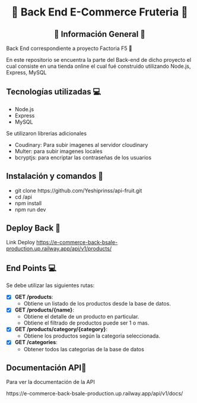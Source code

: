  <h1 align="center">🚀 Back End E-Commerce Fruteria 🚀</h1>

<h2 align="center">📃 Información General 📃</h2>

<p>Back End correspondiente a proyecto Factoria F5 🚀</p>
<p>En este repositorio se encuentra la parte del Back-end de dicho proyecto el cual consiste en una tienda online el cual fué construido utilizando Node.js, Express, MySQL</p>
<h2> Tecnologías utilizadas 💻 </h2>
<ul>
  <li>Node.js</li>
  <li>Express</li>
  <li>MySQL</li>
</ul>
<p>Se utilizaron librerias adicionales</p>
<ul>
  <li>Coudinary: Para subir imagenes al servidor cloudinary</li>
  <li>Multer: para subir imagenes locales</li>
  <li>bcryptjs: para encriptar las contraseñas de los usuarios</li>
</ul>

<h2> Instalación y comandos 🔧</h2>
<ul>
  <li> git clone https://github.com/Yeshiprinss/api-fruit.git </li>
  <li> cd /api </li>
  <li> npm install </li>
  <li> npm run dev </li>
</ul>

<h2> Deploy Back 🚀 </h2>

Link Deploy https://e-commerce-back-bsale-production.up.railway.app/api/v1/products/

<h2> End Points 💻</h2>

Se debe utilizar las siguientes rutas:

- [x] __GET /products__:
  - Obtiene un listado de los productos desde la base de datos.
- [x] __GET /products/{name}__:
  - Obtiene el detalle de un producto en particular.
  - Obtiene el filtrado de productos puede ser 1 o mas.
- [x] __GET /products/category/{category}__:
  - Obtiene los productos según la categoria seleccionada.
- [x] __GET /categories__:
  - Obtener todos las categorias de la base de datos

<h2> Documentación API📃</h2>

<p>Para ver la documentación de la API</p>

<p>https://e-commerce-back-bsale-production.up.railway.app/api/v1/docs/</p>


